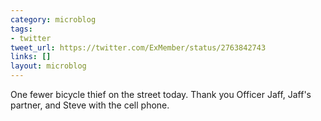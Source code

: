 ```yaml
---
category: microblog
tags:
- twitter
tweet_url: https://twitter.com/ExMember/status/2763842743
links: []
layout: microblog
---
```

One fewer bicycle thief on the street today. Thank you Officer Jaff, Jaff's partner, and Steve with the cell phone.
